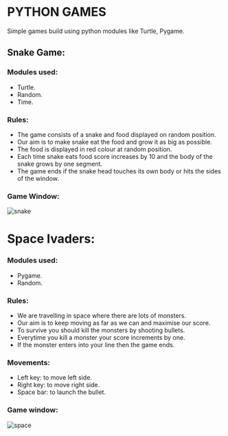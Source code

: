 # PYTHON GAMES

Simple games build using python modules like Turtle, Pygame.

## Snake Game:

 ### Modules used:
 * Turtle.
 * Random.
 * Time.


 ### Rules:

 * The game consists of a snake and food displayed on random position.
 * Our aim is to make snake eat the food and grow it as big as possible.
 * The food is displayed in red colour at random position.
 * Each time snake eats food score increases by 10 and the body of the snake grows by one segment.
 * The game ends if the snake head touches its own body or hits the sides of the window.

 ### Game Window:


 ![snake](/uploads/9fea95378440c3fa0236b7055c3369cd/snake.png)


 # Space Ivaders:

 ### Modules used:

 * Pygame.
 * Random.

 ### Rules:

 * We are travelling in space where there are lots of monsters.
 * Our aim is to keep moving as far as we can and maximise our score.
 * To survive you should kill the monsters by shooting bullets.
 * Everytime you kill a monster your score increments by one.
 * If the monster enters into your line then the game ends.

 ### Movements:
 
 * Left key: to move left side.
 * Right key: to move right side.
 * Space bar: to launch the bullet.

 ### Game window:

 ![space](/uploads/624ebeb691de76d74a9c0765b33d7a22/space.png)




